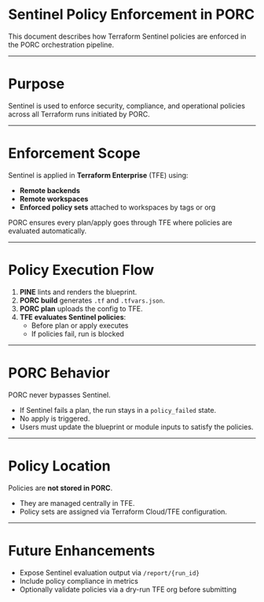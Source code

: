 # Sentinel Policy Enforcement in PORC

This document describes how Terraform Sentinel policies are enforced in the PORC orchestration pipeline.

---
# Purpose

Sentinel is used to enforce security, compliance, and operational policies across all Terraform runs initiated by PORC.

---
# Enforcement Scope

Sentinel is applied in **Terraform Enterprise** (TFE) using:

- **Remote backends**
- **Remote workspaces**
- **Enforced policy sets** attached to workspaces by tags or org

PORC ensures every plan/apply goes through TFE where policies are evaluated automatically.

---
# Policy Execution Flow

1. **PINE** lints and renders the blueprint.
2. **PORC build** generates `.tf` and `.tfvars.json`.
3. **PORC plan** uploads the config to TFE.
4. **TFE evaluates Sentinel policies**:
   - Before plan or apply executes
   - If policies fail, run is blocked

---
# PORC Behavior

PORC never bypasses Sentinel.

- If Sentinel fails a plan, the run stays in a `policy_failed` state.
- No apply is triggered.
- Users must update the blueprint or module inputs to satisfy the policies.

---
# Policy Location

Policies are **not stored in PORC**.

- They are managed centrally in TFE.
- Policy sets are assigned via Terraform Cloud/TFE configuration.

---
# Future Enhancements

- Expose Sentinel evaluation output via `/report/{run_id}`
- Include policy compliance in metrics
- Optionally validate policies via a dry-run TFE org before submitting